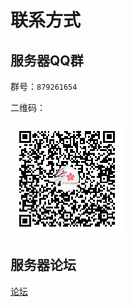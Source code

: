 # 联系方式

## 服务器QQ群

群号：`879261654`

二维码：

![QQ_Group](../../_image/about/QQ_Group.png)

## 服务器论坛

[论坛](https://bbs.9sakura.com)
